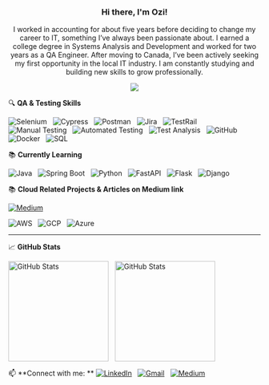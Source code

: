<h3 align="center">Hi there, I'm Ozi! </h3>
<p align="center">
    I worked in accounting for about five years before deciding to change my career to IT, something I’ve always been passionate about. I earned a college degree in Systems Analysis and Development and worked for two years as a QA Engineer. After moving to Canada, I’ve been actively seeking my first opportunity in the local IT industry. I am constantly studying and building new skills to grow professionally.
</p>

<p align="center">
  <img src="https://readme-typing-svg.herokuapp.com/?lines=QA+Engineer+ISTBQ+@+CTFL+%7C+Backend+learner+%7C+AWS+Developer+Certified+%7C+Cloud;Always+learning+new+tech!&center=true&width=1000&height=80&pause=4000" />
</p>

🔍 **QA & Testing Skills**

![Selenium](https://img.shields.io/badge/Selenium-Automation-43B02A?style=for-the-badge&logo=selenium&logoColor=white) &nbsp;
![Cypress](https://img.shields.io/badge/Cypress-Testing-17202C?style=for-the-badge&logo=cypress&logoColor=white) &nbsp;
![Postman](https://img.shields.io/badge/Postman-API_Testing-FF6C37?style=for-the-badge&logo=postman&logoColor=white) &nbsp;
![Jira](https://img.shields.io/badge/Jira-Test_Management-0052CC?style=for-the-badge&logo=jira&logoColor=white) &nbsp;
![TestRail](https://img.shields.io/badge/TestRail-Test_Cases-2C3E50?style=for-the-badge) &nbsp;
![Manual Testing](https://img.shields.io/badge/Manual_Testing-E2B93B?style=for-the-badge) &nbsp;
![Automated Testing](https://img.shields.io/badge/Automated_Testing-0A9396?style=for-the-badge) &nbsp;
![Test Analysis](https://img.shields.io/badge/Test_Analysis-3498DB?style=for-the-badge) &nbsp;
![GitHub](https://img.shields.io/badge/GitHub-181717?style=for-the-badge&logo=github) &nbsp;
![Docker](https://img.shields.io/badge/Docker-0db7ed?style=for-the-badge&logo=docker&logoColor=white) &nbsp;
![SQL](https://img.shields.io/badge/SQL-Databases-003B57?style=for-the-badge&logo=sqlite&logoColor=white) &nbsp;

📚 **Currently Learning**

![Java](https://img.shields.io/badge/Java-ED8B00?style=for-the-badge&logo=java&logoColor=white) &nbsp;
![Spring Boot](https://img.shields.io/badge/Java_Spring_CRUD-Best_Practices-6DB33F?style=for-the-badge&logo=spring&logoColor=white) &nbsp;
![Python](https://img.shields.io/badge/Python-3670A0?style=for-the-badge&logo=python&logoColor=white) &nbsp;
![FastAPI](https://img.shields.io/badge/Python_APIs-FastAPI-009688?style=for-the-badge&logo=fastapi&logoColor=white) &nbsp;
![Flask](https://img.shields.io/badge/Flask-Python_Web_Framework-000000?style=for-the-badge&logo=flask&logoColor=white) &nbsp;
![Django](https://img.shields.io/badge/Django-Python_Web_Framework-092E20?style=for-the-badge&logo=django&logoColor=white) &nbsp;

📚 **Cloud Related Projects & Articles on Medium link**

[![Medium](https://img.shields.io/badge/Medium-Blog-12100E?style=for-the-badge&logo=medium&logoColor=white)](https://medium.com/@ozieldesouza)

![AWS](https://img.shields.io/badge/AWS-Cloud_Services-232F3E?style=for-the-badge&logo=amazonaws&logoColor=white) &nbsp;
![GCP](https://img.shields.io/badge/GCP-Google_Cloud_Platform-4285F4?style=for-the-badge&logo=googlecloud&logoColor=white) &nbsp;
![Azure](https://img.shields.io/badge/Azure-Microsoft_Cloud-0078D4?style=for-the-badge&logo=microsoftazure&logoColor=white) &nbsp;

---

📈 **GitHub Stats**
<div>
<p>
  <img 
    align="left" 
    alt="GitHub Stats" 
    height="200" 
    style="padding-right: 10px;" 
    src="https://github-readme-stats.vercel.app/api?username=ozysouza&show_icons=true&theme=tokyonight&include_all_commits=true" 
  />

<img 
      align="left" 
      alt="GitHub Stats" 
      height="200" 
      src="https://github-readme-stats.vercel.app/api/top-langs/?username=ozysouza&theme=tokyonight&layout=compact&custom_title=Tecnologias&langs_count=9" 
  />

</p>
</div>

<br clear="all" />

📫 **Connect with me: **
[![LinkedIn](https://img.shields.io/badge/-LinkedIn-0077B5?style=flat-square&logo=linkedin&logoColor=white)](https://www.linkedin.com/in/oziel-m-souza/) &nbsp;
[![Gmail](https://img.shields.io/badge/Gmail-D14836?style=flat-square&logo=gmail&logoColor=white)](mailto:ozysouzaa@gmail.com) &nbsp;
[![Medium](https://img.shields.io/badge/Medium-12100E?style=for-the-badge&logo=medium&logoColor=white)](https://medium.com/@ozieldesouza) &nbsp;
